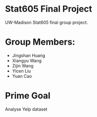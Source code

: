 # Stat605 Final Project
UW-Madison Stat605 final group project.

# Group Members:

* Jingshan Huang
* Xiangyu Wang
* Zijin Wang
* Yicen Liu
* Yuan Cao

# Prime Goal

Analyse Yelp dataset
